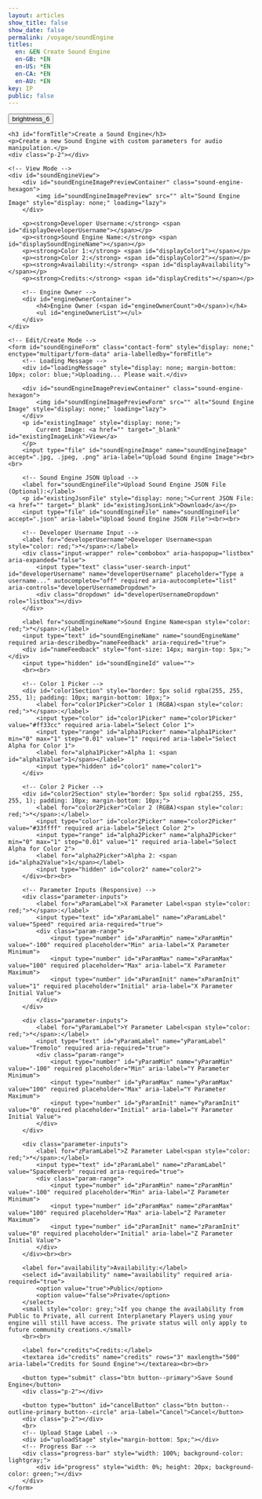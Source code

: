 ```yaml
---
layout: articles
show_title: false
show_date: false
permalink: /voyage/soundEngine
titles:
  en: &EN Create Sound Engine
  en-GB: *EN
  en-US: *EN
  en-CA: *EN
  en-AU: *EN
key: IP
public: false
---
```


<!-- Sound Engine Form Container -->
<div class="form-container">
    <div class="button-container">
        <div class="back-button-container">
            <a href="/voyage" title="Back to Voyage">
                <button id="backButton" class="btn button--outline-primary button--circle" aria-label="Back">
                    <span class="material-symbols-outlined">brightness_6</span>
                </button>
            </a>
        </div>
        <div class="edit-button-container">
            <button id="editButton" class="btn button--outline-primary button--circle" title="Edit Sound Engine" style="display: none;" aria-label="Edit">
                <span class="material-symbols-outlined">edit</span> 
            </button>
        </div>
    </div>

    <h3 id="formTitle">Create a Sound Engine</h3>
    <p>Create a new Sound Engine with custom parameters for audio manipulation.</p>
    <div class="p-2"></div>

    <!-- View Mode -->
    <div id="soundEngineView">
        <div id="soundEngineImagePreviewContainer" class="sound-engine-hexagon">
            <img id="soundEngineImagePreview" src="" alt="Sound Engine Image" style="display: none;" loading="lazy">
        </div>

        <p><strong>Developer Username:</strong> <span id="displayDeveloperUsername"></span></p>
        <p><strong>Sound Engine Name:</strong> <span id="displaySoundEngineName"></span></p>
        <p><strong>Color 1:</strong> <span id="displayColor1"></span></p>
        <p><strong>Color 2:</strong> <span id="displayColor2"></span></p>
        <p><strong>Availability:</strong> <span id="displayAvailability"></span></p>
        <p><strong>Credits:</strong> <span id="displayCredits"></span></p>

        <!-- Engine Owner -->
        <div id="engineOwnerContainer">
            <h4>Engine Owner (<span id="engineOwnerCount">0</span>)</h4>
            <ul id="engineOwnerList"></ul>
        </div>
    </div>

    <!-- Edit/Create Mode -->
    <form id="soundEngineForm" class="contact-form" style="display: none;" enctype="multipart/form-data" aria-labelledby="formTitle">
        <!-- Loading Message -->
        <div id="loadingMessage" style="display: none; margin-bottom: 10px; color: blue;">Uploading... Please wait.</div>

        <div id="soundEngineImagePreviewContainer" class="sound-engine-hexagon">
            <img id="soundEngineImagePreviewForm" src="" alt="Sound Engine Image" style="display: none;" loading="lazy">
        </div>
        <p id="existingImage" style="display: none;">
            Current Image: <a href="" target="_blank" id="existingImageLink">View</a>
        </p>
        <input type="file" id="soundEngineImage" name="soundEngineImage" accept=".jpg, .jpeg, .png" aria-label="Upload Sound Engine Image"><br><br>

        <!-- Sound Engine JSON Upload -->
        <label for="soundEngineFile">Upload Sound Engine JSON File (Optional):</label>
        <p id="existingJsonFile" style="display: none;">Current JSON File: <a href="" target="_blank" id="existingJsonLink">Download</a></p>
        <input type="file" id="soundEngineFile" name="soundEngineFile" accept=".json" aria-label="Upload Sound Engine JSON File"><br><br>

        <!-- Developer Username Input -->
        <label for="developerUsername">Developer Username<span style="color: red;">*</span>:</label>
        <div class="input-wrapper" role="combobox" aria-haspopup="listbox" aria-expanded="false">
            <input type="text" class="user-search-input" id="developerUsername" name="developerUsername" placeholder="Type a username..." autocomplete="off" required aria-autocomplete="list" aria-controls="developerUsernameDropdown">
            <div class="dropdown" id="developerUsernameDropdown" role="listbox"></div>
        </div>

        <label for="soundEngineName">Sound Engine Name<span style="color: red;">*</span>:</label>
        <input type="text" id="soundEngineName" name="soundEngineName" required aria-describedby="nameFeedback" aria-required="true">
        <div id="nameFeedback" style="font-size: 14px; margin-top: 5px;"></div>
        <input type="hidden" id="soundEngineId" value="">
        <br><br>

        <!-- Color 1 Picker -->
        <div id="color1Section" style="border: 5px solid rgba(255, 255, 255, 1); padding: 10px; margin-bottom: 10px;">
            <label for="color1Picker">Color 1 (RGBA)<span style="color: red;">*</span>:</label>
            <input type="color" id="color1Picker" name="color1Picker" value="#ff33cc" required aria-label="Select Color 1">
            <input type="range" id="alpha1Picker" name="alpha1Picker" min="0" max="1" step="0.01" value="1" required aria-label="Select Alpha for Color 1">
            <label for="alpha1Picker">Alpha 1: <span id="alpha1Value">1</span></label>
            <input type="hidden" id="color1" name="color1">
        </div>

        <!-- Color 2 Picker -->
        <div id="color2Section" style="border: 5px solid rgba(255, 255, 255, 1); padding: 10px; margin-bottom: 10px;">
            <label for="color2Picker">Color 2 (RGBA)<span style="color: red;">*</span>:</label>
            <input type="color" id="color2Picker" name="color2Picker" value="#33ffff" required aria-label="Select Color 2">
            <input type="range" id="alpha2Picker" name="alpha2Picker" min="0" max="1" step="0.01" value="1" required aria-label="Select Alpha for Color 2">
            <label for="alpha2Picker">Alpha 2: <span id="alpha2Value">1</span></label>
            <input type="hidden" id="color2" name="color2">
        </div><br><br>

        <!-- Parameter Inputs (Responsive) -->
        <div class="parameter-inputs">
            <label for="xParamLabel">X Parameter Label<span style="color: red;">*</span>:</label>
            <input type="text" id="xParamLabel" name="xParamLabel" value="Speed" required aria-required="true">
            <div class="param-range">
                <input type="number" id="xParamMin" name="xParamMin" value="-100" required placeholder="Min" aria-label="X Parameter Minimum">
                <input type="number" id="xParamMax" name="xParamMax" value="100" required placeholder="Max" aria-label="X Parameter Maximum">
                <input type="number" id="xParamInit" name="xParamInit" value="1" required placeholder="Initial" aria-label="X Parameter Initial Value">
            </div>
        </div>

        <div class="parameter-inputs">
            <label for="yParamLabel">Y Parameter Label<span style="color: red;">*</span>:</label>
            <input type="text" id="yParamLabel" name="yParamLabel" value="Tremolo" required aria-required="true">
            <div class="param-range">
                <input type="number" id="yParamMin" name="yParamMin" value="-100" required placeholder="Min" aria-label="Y Parameter Minimum">
                <input type="number" id="yParamMax" name="yParamMax" value="100" required placeholder="Max" aria-label="Y Parameter Maximum">
                <input type="number" id="yParamInit" name="yParamInit" value="0" required placeholder="Initial" aria-label="Y Parameter Initial Value">
            </div>
        </div>

        <div class="parameter-inputs">
            <label for="zParamLabel">Z Parameter Label<span style="color: red;">*</span>:</label>
            <input type="text" id="zParamLabel" name="zParamLabel" value="SpaceReverb" required aria-required="true">
            <div class="param-range">
                <input type="number" id="zParamMin" name="zParamMin" value="-100" required placeholder="Min" aria-label="Z Parameter Minimum">
                <input type="number" id="zParamMax" name="zParamMax" value="100" required placeholder="Max" aria-label="Z Parameter Maximum">
                <input type="number" id="zParamInit" name="zParamInit" value="0" required placeholder="Initial" aria-label="Z Parameter Initial Value">
            </div>
        </div><br><br>

        <label for="availability">Availability:</label>
        <select id="availability" name="availability" required aria-required="true">
            <option value="true">Public</option>
            <option value="false">Private</option>
        </select>
        <small style="color: grey;">If you change the availability from Public to Private, all current Interplanetary Players using your engine will still have access. The private status will only apply to future community creations.</small>
        <br><br>

        <label for="credits">Credits:</label>
        <textarea id="credits" name="credits" rows="3" maxlength="500" aria-label="Credits for Sound Engine"></textarea><br><br>

        <button type="submit" class="btn button--primary">Save Sound Engine</button>
        <div class="p-2"></div>

        <button type="button" id="cancelButton" class="btn button--outline-primary button--circle" aria-label="Cancel">Cancel</button>
        <div class="p-2"></div>
        <br>
        <!-- Upload Stage Label -->
        <div id="uploadStage" style="margin-bottom: 5px;"></div>
        <!-- Progress Bar -->
        <div class="progress-bar" style="width: 100%; background-color: lightgray;">
            <div id="progress" style="width: 0%; height: 20px; background-color: green;"></div>
        </div>
    </form>
</div>

<!-- Toast Container for Notifications -->
<div id="toastContainer"></div>

<script>
document.addEventListener('DOMContentLoaded', function() {
    const API_BASE_URL = 'https://api.plantasia.space/api'; // Ensure this matches your backend
    const userId = localStorage.getItem('userId'); 
    const DEFAULT_SE_IMAGE_URL = 'https://mw-storage.fra1.cdn.digitaloceanspaces.com/default/default-soundEngine.jpg'; // Replace with your actual default image URL

    if (!userId) {
        showToast('No logged-in user found. Please log in first.', 'error');
        window.location.href = '/login';
        return;
    }

    // DOM Elements
    const formTitle = document.getElementById('formTitle');
    const soundEngineView = document.getElementById('soundEngineView');
    const soundEngineForm = document.getElementById('soundEngineForm');
    const editButton = document.getElementById('editButton');
    const backButton = document.getElementById('backButton');
    const cancelButton = document.getElementById('cancelButton');
    const soundEngineImageInput = document.getElementById('soundEngineImage');
    const soundEngineImagePreviewForm = document.getElementById('soundEngineImagePreviewForm');
    const soundEngineFileInput = document.getElementById('soundEngineFile');
    const nameFeedback = document.getElementById('nameFeedback');
    const progressBar = document.getElementById('progress');
    const uploadStage = document.getElementById('uploadStage');
    const loadingMessage = document.getElementById('loadingMessage');

    const color1Picker = document.getElementById('color1Picker');
    const color2Picker = document.getElementById('color2Picker');
    const alpha1Picker = document.getElementById('alpha1Picker');
    const alpha2Picker = document.getElementById('alpha2Picker');
    const color1Input = document.getElementById('color1');
    const color2Input = document.getElementById('color2');
    const alpha1Value = document.getElementById('alpha1Value');
    const alpha2Value = document.getElementById('alpha2Value');

    const developerUsernameInput = document.getElementById('developerUsername');
    const developerUsernameDropdown = document.getElementById('developerUsernameDropdown'); // Renamed for clarity

    const soundEngineNameInput = document.getElementById('soundEngineName');
    const soundEngineIdInput = document.getElementById('soundEngineId');
    const availabilitySelect = document.getElementById('availability');
    const creditsTextarea = document.getElementById('credits');

    const displayDeveloperUsername = document.getElementById('displayDeveloperUsername');
    const displaySoundEngineName = document.getElementById('displaySoundEngineName');
    const displayColor1 = document.getElementById('displayColor1');
    const displayColor2 = document.getElementById('displayColor2');
    const displayAvailability = document.getElementById('displayAvailability');
    const displayCredits = document.getElementById('displayCredits');
    const soundEngineImagePreview = document.getElementById('soundEngineImagePreview');
    const engineOwnerList = document.getElementById('engineOwnerList');
    const engineOwnerCount = document.getElementById('engineOwnerCount');

    // Flags
    let isEditMode = false;
    let isOwner = false;
    let canEdit = false;

    // Regex for soundEngineName
    const soundEngineNameRegex = /^[a-zA-Z0-9 _-]{1,30}$/;

    // Variable to store the original Sound Engine name
    let originalSoundEngineName = '';

    // Flag to indicate that the form is fully initialized
    let formInitialized = false;

    // Debounce function
    function debounce(func, delay) {
        let debounceTimer;
        return function() {
            const context = this;
            const args = arguments;
            clearTimeout(debounceTimer);
            debounceTimer = setTimeout(() => func.apply(context, args), delay);
        }
    }

    /**
     * Convert Hex to RGBA
     * @param {string} hex 
     * @param {number} alpha 
     * @returns {string}
     */
    function hexToRgba(hex, alpha = 1) {
        let r = 0, g = 0, b = 0;
        if (hex.length === 7) {
            r = parseInt(hex.slice(1, 3), 16);
            g = parseInt(hex.slice(3, 5), 16);
            b = parseInt(hex.slice(5, 7), 16);
        }
        return `rgba(${r},${g},${b},${alpha})`;
    }

    /**
     * Convert RGB to Hex
     * @param {number} r 
     * @param {number} g 
     * @param {number} b 
     * @returns {string}
     */
    function rgbToHex(r, g, b) {
        return `#${((1 << 24) + (r << 16) + (g << 8) + b).toString(16).slice(1).toUpperCase()}`;
    }

    /**
     * Update Border Color for Color Pickers
     */
    function updateBorderColor() {
        const rgbaColor = hexToRgba(color1Picker.value, alpha1Picker.value);
        const color1Section = document.getElementById('color1Section');
        if (color1Section) {
            color1Section.style.borderColor = rgbaColor;
        }
        color1Input.value = rgbaColor;
        alpha1Value.innerText = alpha1Picker.value;
    }

    function updateBorderColor2() {
        const rgbaColor = hexToRgba(color2Picker.value, alpha2Picker.value);
        const color2Section = document.getElementById('color2Section');
        if (color2Section) {
            color2Section.style.borderColor = rgbaColor;
        }
        color2Input.value = rgbaColor;
        alpha2Value.innerText = alpha2Picker.value;
    }

    // Event listeners for color pickers
    color1Picker.addEventListener('input', updateBorderColor);
    alpha1Picker.addEventListener('input', updateBorderColor);
    color2Picker.addEventListener('input', updateBorderColor2);
    alpha2Picker.addEventListener('input', updateBorderColor2);

    // Initial call to set border color
    updateBorderColor();
    updateBorderColor2();

    /**
     * Function to Update Edit Button Based on Mode
     */
    function updateEditButton() {
        if (isEditMode) {
            // In Edit Mode: Show 'visibility' icon to switch to View Mode
            editButton.innerHTML = '<span class="material-symbols-outlined">visibility</span>';
            editButton.title = 'View Sound Engine';
            editButton.setAttribute('aria-label', 'View');
        } else {
            // In View Mode: Show 'edit' icon to switch to Edit Mode
            editButton.innerHTML = '<span class="material-symbols-outlined">edit</span>';
            editButton.title = 'Edit Sound Engine';
            editButton.setAttribute('aria-label', 'Edit');
        }
    }

    /**
     * Function to Update the URL Based on Mode
     * @param {string} mode - 'edit' or 'view'
     * @param {string} soundEngineId 
     */
    function updateURL(mode, soundEngineId) {
        const newURL = `/voyage/soundEngine?mode=${mode}&id=${encodeURIComponent(soundEngineId)}`;
        history.pushState({ mode }, '', newURL);
    }

    /**
     * Function to Handle Mode Toggle
     */
    function handleModeToggle(currentSoundEngineId) {
        if (isEditMode) {
            // Switch to View Mode
            isEditMode = false;
            toggleViewMode('view');
            loadSoundEngineDetails(currentSoundEngineId);
            updateURL('view', currentSoundEngineId);
        } else {
            // Switch to Edit Mode
            isEditMode = true;
            toggleViewMode('form');
            updateURL('edit', currentSoundEngineId);
        }
        updateEditButton();
    }

    /**
     * Initialize Edit Button and Event Listener
     */
    function initializeEditButton(currentSoundEngineId) {
        if (editButton) {
            editButton.style.display = 'block'; // Ensure the edit button is visible based on ownership
            updateEditButton(); // Set initial icon based on mode

            editButton.addEventListener('click', function() {
                handleModeToggle(currentSoundEngineId);
            });
        }
    }

    /**
     * Handle Browser Navigation (Back/Forward)
     */
    window.addEventListener('popstate', function(event) {
        if (event.state && event.state.mode) {
            const mode = event.state.mode;
            if (mode === 'edit') {
                isEditMode = true;
                toggleViewMode('form');
            } else {
                isEditMode = false;
                toggleViewMode('view');
                loadSoundEngineDetails(currentSoundEngineId);
            }
            updateEditButton();
        }
    });

    /**
     * Toggle between View and Form Modes
     * @param {string} mode - 'view' or 'form'
     */
    function toggleViewMode(mode) {
        if (mode === 'form') {
            soundEngineView.style.display = 'none';
            soundEngineForm.style.display = 'block';
        } else if (mode === 'view') {
            soundEngineView.style.display = 'block';
            soundEngineForm.style.display = 'none';
        }
    }

    /**
     * Handle mode logic and load sound engine details
     */
    const urlParams = new URLSearchParams(window.location.search);
    const modeParam = urlParams.get('mode');
    const currentSoundEngineId = urlParams.get('id') || '';

    if (modeParam === 'edit' && currentSoundEngineId) {
        formTitle.innerText = 'Edit Sound Engine';
        isEditMode = true;
        loadSoundEngineDetails(currentSoundEngineId);
        toggleViewMode('form'); // Show the form for editing
    } else if (modeParam === 'view' && currentSoundEngineId) {
        formTitle.innerText = 'Sound Engine Details';
        isEditMode = false;
        loadSoundEngineDetails(currentSoundEngineId);
        toggleViewMode('view'); // Show the view mode
    } else {
        formTitle.innerText = 'Create a Sound Engine';
        toggleViewMode('form'); // Show the form for creation
        isEditMode = false;
        formInitialized = true; // For creation mode, form is initialized immediately

        // Set default image in creation mode
        soundEngineImagePreviewForm.src = DEFAULT_SE_IMAGE_URL;
        soundEngineImagePreviewForm.style.display = 'block';
    }


    // Initialize Edit Button after determining the mode
    if (currentSoundEngineId) {
        initializeEditButton(currentSoundEngineId);
    }

    /**
     * Function to load Sound Engine details based on ID
     * @param {string} soundEngineId 
     */
    async function loadSoundEngineDetails(soundEngineId) {
        try {
            const response = await fetch(`${API_BASE_URL}/soundEngines/${soundEngineId}`, {
                credentials: 'include', // Use HTTP-only cookies for authentication
                headers: {
                    'Content-Type': 'application/json'
                }
            });

            if (!response.ok) {
                throw new Error(`Server responded with status ${response.status}`);
            }

            const data = await response.json();
            console.log('Load Sound Engine Details Response:', data);
            console.log('soundEngine:', data.soundEngine); // Added for debugging

            if (data.success && data.soundEngine) {
                const soundEngine = data.soundEngine;

                // Adjust based on your backend's owner field
                isOwner = soundEngine.ownerDetails && soundEngine.ownerDetails.ownerId === userId;

                canEdit = isOwner; // Adjust based on your permission logic
                console.log('Is user the owner?', isOwner);
                console.log('Can user edit?', canEdit);

                populateViewMode(soundEngine);
                populateFormMode(soundEngine);

                // Store the original name
                originalSoundEngineName = soundEngine.soundEngineName;

                // Show or hide edit button based on ownership
                if (isOwner) {
                    editButton.style.display = 'block';
                    updateEditButton(); // Update the edit button based on the current mode
                } else {
                    editButton.style.display = 'none';
                }

                // Toggle to the appropriate mode
                if (isEditMode) {
                    toggleViewMode('form');
                } else {
                    toggleViewMode('view');
                }

                // Mark form as initialized after populating data
                formInitialized = true;

            } else {
                showToast(data.message || 'Failed to load Sound Engine details.', 'error');
            }
        } catch (error) {
            console.error('Error fetching Sound Engine details:', error);
            showToast('An error occurred while loading Sound Engine details.', 'error');
        }
    }

    /**
     * Populate View Mode with Sound Engine Data
     * @param {object} soundEngine 
     */
    function populateViewMode(soundEngine) {
        displayDeveloperUsername.innerText = soundEngine.developerUsername;
        displaySoundEngineName.innerText = soundEngine.soundEngineName;
        displayColor1.innerText = soundEngine.color1;
        displayColor2.innerText = soundEngine.color2;
        displayAvailability.innerText = soundEngine.isPublic ? 'Public' : 'Private';
        displayCredits.innerText = soundEngine.credits || 'No credits provided';

                // Image Display
        if (soundEngine.soundEngineImageURL) {
            soundEngineImagePreview.src = soundEngine.soundEngineImageURL;
            soundEngineImagePreview.style.display = 'block';
        } else {
            soundEngineImagePreview.src = DEFAULT_SE_IMAGE_URL;
            soundEngineImagePreview.style.display = 'block';
        }

        // Engine Owner Details
        engineOwnerList.innerHTML = ''; // Clear existing list

        if (soundEngine.ownerDetails) {
            const owner = soundEngine.ownerDetails;
            const li = document.createElement('li');
            li.classList.add('user-list-item');

            li.innerHTML = `
                <div class="user-profile-pic">
                    <img src="${owner.profileImage ? `https://api.plantasia.space${owner.profileImage}` : 'https://api.plantasia.space/uploads/default/default-profile.jpg'}" alt="${owner.username}" loading="lazy">
                </div>
                <div class="user-details">
                    <div class="user-display-name">${owner.displayName || 'Unknown'}</div>
                    <div class="user-username">
                        <a href="/xplorer/?username=${encodeURIComponent(owner.username)}" target="_self">
                            @${owner.username || 'Unknown'}
                        </a>
                    </div>
                </div>
            `;
            engineOwnerList.appendChild(li);
            engineOwnerCount.innerText = 1;
        } else {
            engineOwnerList.innerHTML = '<li>No owner details available.</li>';
            engineOwnerCount.innerText = 0;
        }
    }

    /**
     * Populate Form Mode with Sound Engine Data for Editing
     * @param {object} soundEngine 
     */
    function populateFormMode(soundEngine) {
        developerUsernameInput.value = soundEngine.developerUsername;
        soundEngineNameInput.value = soundEngine.soundEngineName;
        color1Input.value = soundEngine.color1;
        color2Input.value = soundEngine.color2;
        availabilitySelect.value = soundEngine.isPublic.toString();
        creditsTextarea.value = soundEngine.credits || '';
        soundEngineIdInput.value = soundEngine._id;

        // Show existing image
        if (soundEngine.soundEngineImageURL) {
            const existingImage = document.getElementById('existingImage'); // Ensure these elements exist
            const existingImageLink = document.getElementById('existingImageLink');
            existingImage.style.display = 'block';
            existingImageLink.href = soundEngine.soundEngineImageURL;
            existingImageLink.textContent = soundEngine.soundEngineImageKey.split('/').pop();
            soundEngineImagePreviewForm.src = soundEngine.soundEngineImageURL;
            soundEngineImagePreviewForm.style.display = 'block';
        } else {
            const existingImage = document.getElementById('existingImage');
            soundEngineImagePreviewForm.style.display = 'none';
            if (existingImage) {
                existingImage.style.display = 'none';
            }
        }

        // Show existing JSON file
        const existingJsonFile = document.getElementById('existingJsonFile');
        const existingJsonLink = document.getElementById('existingJsonLink');
        if (soundEngine.soundEngineFileURL) {
            existingJsonFile.style.display = 'block';
            existingJsonLink.href = soundEngine.soundEngineFileURL;
            existingJsonLink.textContent = soundEngine.soundEngineFileKey.split('/').pop();
        } else {
            existingJsonFile.style.display = 'none';
        }

        // Update color pickers based on stored RGBA values
        const [r1, g1, b1, a1] = extractRGBAValues(soundEngine.color1);
        const [r2, g2, b2, a2] = extractRGBAValues(soundEngine.color2);

        color1Picker.value = rgbToHex(r1, g1, b1);
        alpha1Picker.value = a1;
        updateBorderColor();

        color2Picker.value = rgbToHex(r2, g2, b2);
        alpha2Picker.value = a2;
        updateBorderColor2();
    }

    /**
     * Helper Function to Extract RGBA Values
     * @param {string} rgbaString 
     * @returns {Array} [r, g, b, a]
     */
    function extractRGBAValues(rgbaString) {
        const rgbaMatch = rgbaString.match(/rgba?\((\d+),\s*(\d+),\s*(\d+),?\s*(\d*(?:\.\d+)?)?\)/);
        if (rgbaMatch) {
            const [, r, g, b, a = 1] = rgbaMatch;
            return [parseInt(r), parseInt(g), parseInt(b), parseFloat(a)];
        }
        return [0, 0, 0, 1]; // Default values if parsing fails
    }

/**
 * Show Toast Notifications
 * @param {string} message - The message to display.
 * @param {string} type - The type of toast ('success' or 'error').
 */
function showToast(message, type = 'success') {
    console.log(`showToast called with message: "${message}", type: "${type}"`);
    const toastContainer = document.getElementById('toastContainer');
    if (!toastContainer) {
        console.error('Toast container not found!');
        return;
    }

    // Create Toast Element
                const toast = document.createElement('div');
            const toastId = `toast_${Date.now()}`;
            toast.classList.add('toast', type);
            toast.setAttribute('id', toastId);
            toast.setAttribute('role', 'alert');
            toast.setAttribute('aria-live', 'assertive');
            toast.setAttribute('aria-atomic', 'true');
            toast.setAttribute('tabindex', '0'); // Make focusable

            // Close Button
            const closeBtn = document.createElement('button');
            closeBtn.classList.add('close-btn');
            closeBtn.innerHTML = '&times;';
            closeBtn.setAttribute('aria-label', 'Close notification');
            closeBtn.onclick = () => {
                toast.classList.remove('show');
                setTimeout(() => {
                    const toastElem = document.getElementById(toastId);
                    if (toastElem) {
                        toastElem.remove();
                        console.log(`Toast "${toastId}" removed from DOM.`);
                    }
                }, 500);
            };

            // Append Close Button and Message to Toast
            toast.appendChild(closeBtn);
            toast.appendChild(document.createTextNode(message));
            toastContainer.appendChild(toast);
            console.log(`Toast "${toastId}" appended to #toastContainer.`);

            // Show the toast with animation
            setTimeout(() => {
                toast.classList.add('show');
                console.log(`Toast "${toastId}" shown.`);
                if (type === 'error') {
                    toast.focus(); // Shift focus to the toast for immediate notification
                }
            }, 100);

            // Determine auto-close behavior based on toast type
            if (type === 'success') {
                // Auto-close success toasts after 3 seconds
                setTimeout(() => {
                    toast.classList.remove('show');
                    console.log(`Toast "${toastId}" hiding.`);
                    setTimeout(() => {
                        const toastElem = document.getElementById(toastId);
                        if (toastElem) {
                            toastElem.remove();
                            console.log(`Toast "${toastId}" removed from DOM.`);
                        }
                    }, 500);
                }, 3000);
            }
        }

    /**
     * Disable or Enable Form Inputs
     * @param {boolean} disable 
     */
    function disableFormInputs(disable) {
        const inputs = soundEngineForm.querySelectorAll('input, textarea, select, button');
        inputs.forEach(input => {
            input.disabled = disable;
        });
    }

    /**
     * Function to submit Sound Engine data (Create)
     */
    async function handleFormSubmit(event) {
        event.preventDefault();

        // Disable form to prevent multiple submissions
        disableFormInputs(true);
        showLoading(true);
        progressBar.style.width = '0%';
        uploadStage.innerText = 'Uploading... Please wait.';

        try {
            // Extract necessary fields
            const ownerId = userId;
            const isPublic = availabilitySelect.value === 'true';
            const developerUsername = developerUsernameInput.value.trim();
            const soundEngineName = soundEngineNameInput.value.trim();
            const color1 = color1Input.value;
            const color2 = color2Input.value;
            const xParam = JSON.stringify({
                label: document.getElementById('xParamLabel').value.trim(),
                min: parseFloat(document.getElementById('xParamMin').value),
                max: parseFloat(document.getElementById('xParamMax').value),
                initValue: parseFloat(document.getElementById('xParamInit').value)
            });
            const yParam = JSON.stringify({
                label: document.getElementById('yParamLabel').value.trim(),
                min: parseFloat(document.getElementById('yParamMin').value),
                max: parseFloat(document.getElementById('yParamMax').value),
                initValue: parseFloat(document.getElementById('yParamInit').value)
            });
            const zParam = JSON.stringify({
                label: document.getElementById('zParamLabel').value.trim(),
                min: parseFloat(document.getElementById('zParamMin').value),
                max: parseFloat(document.getElementById('zParamMax').value),
                initValue: parseFloat(document.getElementById('zParamInit').value)
            });
            const credits = creditsTextarea.value.trim();

            // Prepare payload for /submit
            const submitPayload = {
                ownerId,
                isPublic,
                developerUsername,
                soundEngineName,
                color1,
                color2,
                xParam,
                yParam,
                zParam,
                credits
            };

            // Handle files
            const soundEngineImage = soundEngineImageInput.files[0];
            if (soundEngineImage) {
                submitPayload.soundEngineImageFileName = soundEngineImage.name;
                submitPayload.soundEngineImageFileType = soundEngineImage.type;
            }

            const soundEngineFile = soundEngineFileInput.files[0];
            if (soundEngineFile) {
                submitPayload.soundEngineFileName = soundEngineFile.name;
                submitPayload.soundEngineFileType = soundEngineFile.type;
            }

            // Real-time validation for soundEngineName
            if (!soundEngineNameRegex.test(soundEngineName)) {
                throw new Error('Invalid Sound Engine Name format. Use 1-30 characters: letters, numbers, underscores, or hyphens.');
            }

            const isUnique = await checkSoundEngineExists(soundEngineName);
            if (!isUnique) {
                throw new Error('Sound Engine name is already taken. Please choose another one.');
            }

            // Show loading message
            uploadStage.innerText = 'Submitting Sound Engine Data...';

            console.log('Submitting payload to /soundEngines/submit:', submitPayload); // Debugging

            // Make API call to /submit
            const submitResponse = await fetch(`${API_BASE_URL}/soundEngines/submit`, {
                method: 'POST',
                credentials: 'include', // Use HTTP-only cookies for authentication
                headers: {
                    'Content-Type': 'application/json'
                },
                body: JSON.stringify(submitPayload)
            });

            let submitData;
            try {
                submitData = await submitResponse.json();
            } catch (jsonError) {
                const text = await submitResponse.text();
                throw new Error(`Unexpected response format: ${text}`);
            }

            console.log('API Response Status:', submitResponse.status);
            console.log('API Response Data:', submitData);

            if (!submitData.success) {
                throw new Error(submitData.message || 'Failed to create Sound Engine.');
            }

            const { soundEngineId, uploadURLs, uploadKeys } = submitData;

            // Update progress
            progressBar.style.width = '25%';
            uploadStage.innerText = 'Uploading Image...';

            // Step 2: Upload files to presigned URLs with progress
            // Function to upload a single file with progress
            function uploadFileWithProgress(file, url, stageDescription) {
                return new Promise((resolve, reject) => {
                    const xhr = new XMLHttpRequest();
                    xhr.open('PUT', url, true);
                    xhr.setRequestHeader('Content-Type', file.type);

                    xhr.upload.onprogress = function(event) {
                        if (event.lengthComputable) {
                            const percentComplete = (event.loaded / event.total) * 100;
                            // Calculate overall progress based on stages
                            let stageProgress = 0;
                            if (stageDescription === 'Image') stageProgress = 25;
                            if (stageDescription === 'Sound Engine JSON') stageProgress = 50;
                            progressBar.style.width = `${stageProgress + (percentComplete / 100) * 25}%`;
                        }
                    };

                    xhr.onload = function() {
                        if (xhr.status === 200 || xhr.status === 204) {
                            resolve();
                        } else {
                            reject(new Error(`Failed to upload ${file.name}: ${xhr.statusText}`));
                        }
                    };

                    xhr.onerror = function() {
                        reject(new Error(`Network error while uploading ${file.name}.`));
                    };

                    xhr.send(file);
                });
            }

            // Upload Image
            if (soundEngineImage && uploadURLs.soundEngineImageURL) {
                uploadStage.innerText = 'Uploading Image...';
                await uploadFileWithProgress(soundEngineImage, uploadURLs.soundEngineImageURL, 'Image');
            }

            // Update progress
            progressBar.style.width = '50%';
            uploadStage.innerText = 'Uploading Sound Engine JSON File...';

            // Upload Sound Engine JSON File
            if (soundEngineFile && uploadURLs.soundEngineFileURL) {
                await uploadFileWithProgress(soundEngineFile, uploadURLs.soundEngineFileURL, 'Sound Engine JSON');
            }

            // Update progress
            progressBar.style.width = '75%';
            uploadStage.innerText = 'Finalizing Sound Engine...';

            // Step 3: Finalize Sound Engine
            const finalizePayload = {
                soundEngineId,
                soundEngineImageKey: uploadKeys.soundEngineImageKey || '',
                soundEngineFileKey: uploadKeys.soundEngineFileKey || ''
            };

            console.log('Finalizing Sound Engine with payload:', finalizePayload); // Debugging

            const finalizeResponse = await fetch(`${API_BASE_URL}/soundEngines/finalize`, {
                method: 'POST',
                credentials: 'include', // Use HTTP-only cookies for authentication
                headers: {
                    'Content-Type': 'application/json'
                },
                body: JSON.stringify(finalizePayload)
            });

            let finalizeData;
            try {
                finalizeData = await finalizeResponse.json();
            } catch (jsonError) {
                const text = await finalizeResponse.text();
                throw new Error(`Unexpected response format: ${text}`);
            }

            if (!finalizeData.success) {
                throw new Error(finalizeData.message || 'Failed to finalize Sound Engine.');
            }

            // Update progress
            progressBar.style.width = '100%';
            uploadStage.innerText = 'Sound Engine Created Successfully!';

            // Show success toast
            showToast('Sound Engine created successfully!', 'success');

            // Update sessionData.enginesOwned in localStorage
            const sessionData = JSON.parse(localStorage.getItem('sessionData')) || {};
            if (Array.isArray(sessionData.enginesOwned)) {
                sessionData.enginesOwned.push(soundEngineId);
            } else {
                sessionData.enginesOwned = [soundEngineId];
            }
            localStorage.setItem('sessionData', JSON.stringify(sessionData));

            // Clear cache if using lscache
            if (typeof lscache !== 'undefined') { // Check if lscache is available
                lscache.remove(`profile_${userId}`);
                lscache.remove(`soundEngines_batch_${userId}`);
            }

            // Redirect to view mode after a short delay to allow the toast to be visible
            setTimeout(() => {
                window.location.href = `/voyage/soundEngine?mode=view&id=${encodeURIComponent(soundEngineId)}`;
            }, 3000); // 3-second delay

        } catch (error) {
            console.error('Error during Sound Engine submission:', error);
            showToast(error.message, 'error');
        } finally {
            // Re-enable form inputs and reset progress bar
            disableFormInputs(false);
            showLoading(false);
            progressBar.style.width = '0%';
            uploadStage.innerText = '';
        }
    }

async function handleEditSubmit(event) {
    event.preventDefault();

    // Disable form to prevent multiple submissions
    disableFormInputs(true);
    showLoading(true);
    progressBar.style.width = '0%';
    uploadStage.innerText = 'Updating Sound Engine...';

    try {
        // Extract Sound Engine ID
        const soundEngineId = soundEngineIdInput.value;
        if (!soundEngineId) {
            throw new Error('Sound Engine ID is missing.');
        }

        // Extract form data
        const isPublic = availabilitySelect.value === 'true';
        const developerUsername = developerUsernameInput.value.trim();
        const soundEngineName = soundEngineNameInput.value.trim();
        const color1 = color1Input.value;
        const color2 = color2Input.value;
        const xParam = JSON.stringify({
            label: document.getElementById('xParamLabel').value.trim(),
            min: parseFloat(document.getElementById('xParamMin').value),
            max: parseFloat(document.getElementById('xParamMax').value),
            initValue: parseFloat(document.getElementById('xParamInit').value)
        });
        const yParam = JSON.stringify({
            label: document.getElementById('yParamLabel').value.trim(),
            min: parseFloat(document.getElementById('yParamMin').value),
            max: parseFloat(document.getElementById('yParamMax').value),
            initValue: parseFloat(document.getElementById('yParamInit').value)
        });
        const zParam = JSON.stringify({
            label: document.getElementById('zParamLabel').value.trim(),
            min: parseFloat(document.getElementById('zParamMin').value),
            max: parseFloat(document.getElementById('zParamMax').value),
            initValue: parseFloat(document.getElementById('zParamInit').value)
        });
        const credits = creditsTextarea.value.trim();

        // Prepare payload for /soundEngines/:id (PATCH)
        const patchPayload = {
            ownerId: userId,
            isPublic,
            developerUsername,
            soundEngineName,
            color1,
            color2,
            xParam,
            yParam,
            zParam,
            credits
        };

        // Handle files
        const soundEngineImage = soundEngineImageInput.files[0];
        if (soundEngineImage) {
            patchPayload.newSoundEngineImageFileName = soundEngineImage.name;
            patchPayload.newSoundEngineImageFileType = soundEngineImage.type;
        }

        const soundEngineFile = soundEngineFileInput.files[0];
        if (soundEngineFile) {
            patchPayload.newSoundEngineFileName = soundEngineFile.name;
            patchPayload.newSoundEngineFileType = soundEngineFile.type;
        }

        // Real-time validation for soundEngineName
        if (!soundEngineNameRegex.test(soundEngineName)) {
            throw new Error('Invalid Sound Engine Name format. Use 1-30 characters: letters, numbers, underscores, or hyphens.');
        }

        const isAvailable = await checkSoundEngineExists(soundEngineName, soundEngineId);
        if (!isAvailable) {
            throw new Error('Sound Engine name is already taken. Please choose another one.');
        }

        // Show loading message
        uploadStage.innerText = 'Updating Sound Engine Data...';

        console.log('Submitting payload to /soundEngines/:id (PATCH):', patchPayload); // Debugging

        // Make API call to /soundEngines/:id (PATCH)
        const patchResponse = await fetch(`${API_BASE_URL}/soundEngines/${soundEngineId}`, {
            method: 'PATCH',
            credentials: 'include', // Use HTTP-only cookies for authentication
            headers: {
                'Content-Type': 'application/json'
            },
            body: JSON.stringify(patchPayload)
        });

        let patchData;
        try {
            patchData = await patchResponse.json();
        } catch (jsonError) {
            const text = await patchResponse.text();
            throw new Error(`Unexpected response format: ${text}`);
        }

        console.log('API Response Status:', patchResponse.status);
        console.log('API Response Data:', patchData);

        if (!patchData.success) {
            throw new Error(patchData.message || 'Failed to update Sound Engine.');
        }

        // Update progress
        progressBar.style.width = '25%';
        uploadStage.innerText = 'Uploading Image...';

        // Step 2: Upload files to presigned URLs with progress
        const { uploadURLs, uploadKeys } = patchData;

        // Function to upload a single file with progress (reuse from create)
        function uploadFileWithProgress(file, url, stageDescription) {
            return new Promise((resolve, reject) => {
                const xhr = new XMLHttpRequest();
                xhr.open('PUT', url, true);
                xhr.setRequestHeader('Content-Type', file.type);

                xhr.upload.onprogress = function(event) {
                    if (event.lengthComputable) {
                        const percentComplete = (event.loaded / event.total) * 100;
                        // Calculate overall progress based on stages
                        let stageProgress = 0;
                        if (stageDescription === 'Image') stageProgress = 25;
                        if (stageDescription === 'Sound Engine JSON') stageProgress = 50;
                        progressBar.style.width = `${stageProgress + (percentComplete / 100) * 25}%`;
                    }
                };

                xhr.onload = function() {
                    if (xhr.status === 200 || xhr.status === 204) {
                        resolve();
                    } else {
                        reject(new Error(`Failed to upload ${file.name}: ${xhr.statusText}`));
                    }
                };

                xhr.onerror = function() {
                    reject(new Error(`Network error while uploading ${file.name}.`));
                };

                xhr.send(file);
            });
        }

        // Upload Image
        if (soundEngineImage && uploadURLs.soundEngineImageURL) {
            uploadStage.innerText = 'Uploading Image...';
            await uploadFileWithProgress(soundEngineImage, uploadURLs.soundEngineImageURL, 'Image');
        }

        // Update progress
        progressBar.style.width = '50%';
        uploadStage.innerText = 'Uploading Sound Engine JSON File...';

        // Upload Sound Engine JSON File
        if (soundEngineFile && uploadURLs.soundEngineFileURL) {
            await uploadFileWithProgress(soundEngineFile, uploadURLs.soundEngineFileURL, 'Sound Engine JSON');
        }

        // Update progress
        progressBar.style.width = '75%';
        uploadStage.innerText = 'Finalizing Sound Engine...';

        // Step 3: Finalize Sound Engine
        const finalizePayload = {
            soundEngineId,
            soundEngineImageKey: uploadKeys.soundEngineImageKey || '',
            soundEngineFileKey: uploadKeys.soundEngineFileKey || ''
        };

        console.log('Finalizing Sound Engine with payload:', finalizePayload); // Debugging

        const finalizeResponse = await fetch(`${API_BASE_URL}/soundEngines/finalize`, {
            method: 'POST',
            credentials: 'include', // Use HTTP-only cookies for authentication
            headers: {
                'Content-Type': 'application/json'
            },
            body: JSON.stringify(finalizePayload)
        });

        let finalizeData;
        try {
            finalizeData = await finalizeResponse.json();
        } catch (jsonError) {
            const text = await finalizeResponse.text();
            throw new Error(`Unexpected response format: ${text}`);
        }

        if (!finalizeData.success) {
            throw new Error(finalizeData.message || 'Failed to finalize Sound Engine.');
        }

        // Update progress
        progressBar.style.width = '100%';
        uploadStage.innerText = 'Sound Engine Updated Successfully!';

        // Show success toast
        showToast('Sound Engine updated successfully!', 'success');

        // Clear cache if using lscache
        if (typeof lscache !== 'undefined') { // Check if lscache is available
            lscache.remove(`profile_${userId}`);
            lscache.remove(`soundEngines_batch_${userId}`);
        }

        // Redirect to view mode after a short delay to allow the toast to be visible
        setTimeout(() => {
            window.location.href = `/voyage/soundEngine?mode=view&id=${encodeURIComponent(soundEngineId)}`;
        }, 3000); // 3-second delay

    } catch (error) {
        console.error('Error during Sound Engine update:', error);
        showToast(error.message, 'error');
    } finally {
        // Re-enable form inputs and reset progress bar
        disableFormInputs(false);
        showLoading(false);
        progressBar.style.width = '0%';
        uploadStage.innerText = '';
    }
}

    /**
     * Function to check if a Sound Engine name exists (for real-time validation)
     * @param {string} soundEngineName 
     * @param {string} soundEngineId 
     * @returns {boolean}
     */
    async function checkSoundEngineExists(soundEngineName, soundEngineId = null) {
        try {
            const url = new URL(`${API_BASE_URL}/soundEngines/exists`);
            url.searchParams.append('soundEngineName', soundEngineName);
            if (soundEngineId) {
                url.searchParams.append('id', soundEngineId);
            }

            const response = await fetch(url, {
                credentials: 'include',
                headers: {
                    'Content-Type': 'application/json'
                }
            });

            if (!response.ok) {
                throw new Error(`Server responded with status ${response.status}`);
            }

            const data = await response.json();

            if (!data.success) {
                throw new Error(data.message || 'Failed to check Sound Engine name.');
            }

            return !data.exists; // true if name is available
        } catch (error) {
            console.error('Error checking Sound Engine existence:', error);
            return false;
        }
    }

    /**
     * Handle Sound Engine Name Input for Duplication Check
     */
soundEngineNameInput.addEventListener('input', debounce(async function(e) {
    // Do not process input events until form is initialized
    if (!formInitialized) return;

    const soundEngineName = e.target.value.trim();
    const soundEngineId = soundEngineIdInput.value;

    console.log('isEditMode:', isEditMode);
    console.log('soundEngineName:', soundEngineName);
    console.log('originalSoundEngineName:', originalSoundEngineName);

    // Skip uniqueness check if the name hasn't changed
    if (isEditMode && soundEngineName.toLowerCase() === originalSoundEngineName.toLowerCase()) {
        nameFeedback.innerText = 'Sound Engine name is available.';
        nameFeedback.style.color = 'green';
        return;
    }

    if (!soundEngineNameRegex.test(soundEngineName)) {
        nameFeedback.innerText = 'Invalid format. Use 1-30 characters: letters, numbers, underscores, hyphens, or spaces.';
        nameFeedback.style.color = 'red';
        return;
    }

    const isAvailable = await checkSoundEngineExists(soundEngineName, soundEngineId);
    if (!isAvailable) {
        nameFeedback.innerText = 'Sound Engine name is already taken.';
        nameFeedback.style.color = 'red';
    } else {
        nameFeedback.innerText = 'Sound Engine name is available.';
        nameFeedback.style.color = 'green';
    }
}, 300));
    /**
     * Handle Image Input Change for Preview
     */
soundEngineImageInput.addEventListener('change', function() {
    const file = this.files[0];
    if (file && file.type.startsWith('image/')) {
        const reader = new FileReader();
        reader.onload = function(e) {
            soundEngineImagePreviewForm.src = e.target.result;
            soundEngineImagePreviewForm.style.display = 'block';
        };
        reader.readAsDataURL(file);
    } else {
        soundEngineImagePreviewForm.src = DEFAULT_SE_IMAGE_URL;
        soundEngineImagePreviewForm.style.display = 'block';
    }
});

    /**
     * Handle Form Submission based on Mode
     */
    soundEngineForm.addEventListener('submit', function(event) {
        if (isEditMode) {
            handleEditSubmit(event);
        } else {
            handleFormSubmit(event);
        }
    });

    /**
     * Function to show or hide loading indicators
     * @param {boolean} show 
     */
    function showLoading(show) {
        if (loadingMessage) {
            loadingMessage.style.display = show ? 'block' : 'none';
        }
    }

    /**
     * Cancel Button Event Listener
     */
        cancelButton.addEventListener('click', function() {
            if (isEditMode) {
                // Switch back to view mode if in edit mode
                isEditMode = false;
                toggleViewMode('view');
                updateURL('view', soundEngineIdInput.value); // Update URL to reflect view mode
                loadSoundEngineDetails(soundEngineIdInput.value); // Reload details in view mode
                updateEditButton(); // Adjust the edit button icon and title
            } else {
                // If not in edit mode, return to the main sound engine list or home page
                window.location.href = '/voyage';
            }
        });


});
</script>
